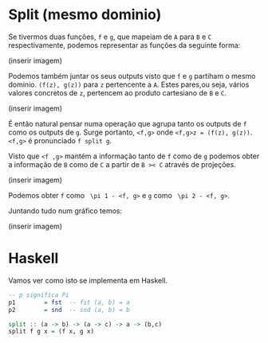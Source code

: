 # Split (mesmo dominio)

Se tivermos duas funções, `f` e `g`, que mapeiam de `A` para `B` e `C` respectivamente, podemos representar as funções da seguinte forma:

(inserir imagem)

Podemos também juntar os seus outputs visto que `f` e `g` partiham o mesmo dominio. `(f(z), g(z))` para `z` pertencente a `A`. Estes pares,ou seja, vários valores concretos de `z`, pertencem ao produto cartesiano de `B` e `C`.

(inserir imagem)

É então natural pensar numa operação que agrupa tanto os outputs de `f` como os outputs de `g`.
Surge portanto, `<f,g>` onde `<f,g>z = (f(z), g(z))`.
`<f,g>` é pronunciado `f split g`.

Visto que `<f ,g>` mantém a informação tanto de `f` como de `g` podemos obter a informação de `B` como de `C` a partir de `B >< C` através de projeções.

(inserir imagem)

Podemos obter `f` como ``` \pi 1 - <f, g>``` e `g` como ``` \pi 2 - <f, g>```.

Juntando tudo num gráfico temos:

(inserir imagem)

# Haskell

Vamos ver como isto se implementa em Haskell.

```haskell
-- p significa Pi
p1        = fst  -- fst (a, b) = a
p2        = snd  -- snd (a, b) = b

split :: (a -> b) -> (a -> c) -> a -> (b,c)
split f g x = (f x, g x)
```
